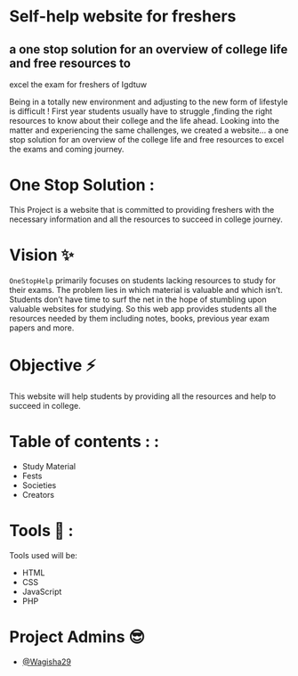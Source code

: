 # Self-help website for freshers


## a one stop solution for an overview of college life and free resources to
excel the exam for freshers of Igdtuw
 

Being in a totally new environment and adjusting to the new form of lifestyle is difficult ! First year students usually have to struggle ,finding the right 
resources to know about their college and the life ahead. Looking into the matter and experiencing the same challenges, we created a website... a one stop solution
for an overview of the college life and free resources to excel the exams and coming journey.



# One Stop Solution :

This Project is a website that is committed to providing freshers with the necessary information and all the resources to succeed in college journey. 

# Vision  :sparkles:
`OneStopHelp` primarily focuses on students lacking resources to study for their exams. The problem lies in which material is valuable and which isn’t. Students don’t have time to surf the net in the hope of stumbling upon valuable websites for studying. So this web app provides students all the resources needed by them including notes, books, previous year exam papers and more.

# Objective :zap:
This website will help students by providing all the resources and help to succeed in college.

# Table of contents : :

*	Study Material
*	Fests
*	Societies
*	Creators


# Tools :wrench: :

Tools used will be:
* HTML
* CSS
* JavaScript
* PHP




# Project Admins :sunglasses:
* [@Wagisha29](https://github.com/Wagisha29)






